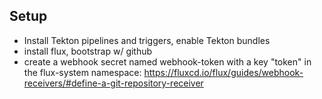 ## Setup
- Install Tekton pipelines and triggers, enable Tekton bundles
- install flux, bootstrap w/ github
- create a webhook secret named webhook-token with a key "token" in the flux-system namespace: https://fluxcd.io/flux/guides/webhook-receivers/#define-a-git-repository-receiver